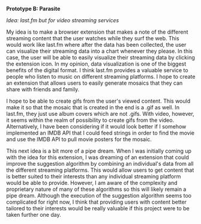 **Prototype B: Parasite**

*Idea: last.fm but for video streaming services*

My idea is to make a browser extension that makes a note of the different streaming content that the user watches while they surf the web. This would work like last.fm where after the data has been collected, the user can visualize their streaming data into a chart whenever they please. In this case, the user will be able to easily visualize their streaming data by clicking the extension icon. In my opinion, data visualization is one of the biggest benefits of the digital format. I think last.fm provides a valuable service to people who listen to music on different streaming platforms. I hope to create an extension that allows users to easily generate mosaics that they can share with friends and family.

I hope to be able to create gifs from the user's viewed content. This would make it so that the mosaic that is created in the end is a .gif as well. In last.fm, they just use album covers which are not .gifs. With video, however, it seems within the realm of possibility to create gifs from the video. Alternatively, I have been considering if it would look better if I somehow implemented an IMDB API that I could feed strings in order to find the movie and use the IMDB API to pull movie posters for the mosaic.

This next idea is a bit more of a pipe dream. When I was initially coming up with the idea for this extension, I was dreaming of an extension that could improve the suggestion algorithm by combining an individual's data from all the different streaming platforms. This would allow users to get content that is better suited to their interests than any individual streaming platform would be able to provide. However, I am aware of the complexity and proprietary nature of many of these algorithms so this will likely remain a pipe dream. Although the execution of the suggestion algorithm seems too complicated for right now, I think that providing users with content better tailored to their interests would be really valuable if this project were to be taken further one day. 
